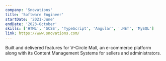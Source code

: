 ```yaml
---
company: 'Snovations'
title: 'Software Engineer'
startDate: '2021-June'
endDate: '2023-October'
skills: ['HTML', 'SCSS', 'TypeScript', 'Angular', '.NET', 'MySQL']
link: https://www.snovations.com/
---
```


Built and delivered features for V-Circle Mall, an e-commerce platform along with its Content Management Systems for sellers and administrators.